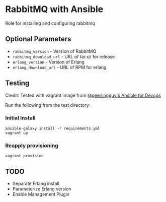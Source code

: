 # RabbitMQ with Ansible

Role for installing and configuring rabbitmq

## Optional Parameters

 * `rabbitmq_version` - Version of RabbitMQ
 * `rabbitmq_download_url` - URL of tar.xz for release
 * `erlang_version` - Version of Erlang
 * `erlang_download_url` - URL of RPM for erlang

## Testing

Credit: Tested with vagrant image from [@geerlingguy's Ansible for Devops](https://github.com/geerlingguy/ansible-for-devops)

Run the following from the test directory:

### Initial Install
```
ansible-galaxy install -r requirements.yml
vagrant up
```

### Reapply provisioning
```
vagrant provision
```

## TODO

 * Separate Erlang install
 * Parameterize Erlang version
 * Enable Management Plugin
